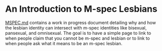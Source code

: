 # An Introduction to M-spec Lesbians

[MSPEC.md](MSPEC.md) contains a work in progress document detailing why and how
the lesbian identity can intersect with m-spec identities like bisexual,
pansexual, and omnisexual. The goal is to have a simple page to link to when
people claim that you cannot be m-spec and lesbian or to link to when people ask
what it means to be an m-spec lesbian.
